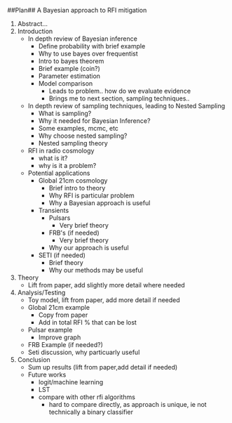 ##Plan##
A Bayesian approach to RFI mitigation 
1. Abstract...
2. Introduction
	- In depth review of Bayesian inference
		- Define probability with brief example
		- Why to use bayes over frequentist
		- Intro to bayes theorem
		- Brief example (coin?)
		- Parameter estimation
		- Model comparison
			- Leads to problem.. how do we evaluate evidence
			- Brings me to next section, sampling techniques..
	- In depth review of sampling techniques, leading to Nested Sampling
		- What is sampling?
		- Why it needed for Bayesian Inference?
		- Some examples, mcmc, etc
		- Why choose nested sampling?
		- Nested sampling theory
	- RFI in radio cosmology
		- what is it?
		- why is it a problem?	
	- Potential applications
		- Global 21cm cosmology
			- Brief intro to theory
			- Why RFI is particular problem
			- Why a Bayesian approach is useful
		- Transients
			- Pulsars
				- Very brief theory
			- FRB's (if needed)
				- Very brief theory
			- Why our approach is useful
		- SETI (if needed)
			- Brief theory
			- Why our methods may be useful
3. Theory
	- Lift from paper, add slightly more detail where needed
4. Analysis/Testing
	- Toy model, lift from paper, add more detail if needed
	- Global 21cm example
		- Copy from paper
		- Add in total RFI % that can be lost
	- Pulsar example
		- Improve graph
	- FRB Example (if needed?)
	- Seti discussion, why particuarly useful
5. Conclusion
	- Sum up results (lift from paper,add detail if needed)
	- Future works
		- logit/machine learning
		- LST
		- compare with other rfi algorithms
			- hard to compare directly, as approach is unique, ie
			  not technically a binary classifier
		
			
			
